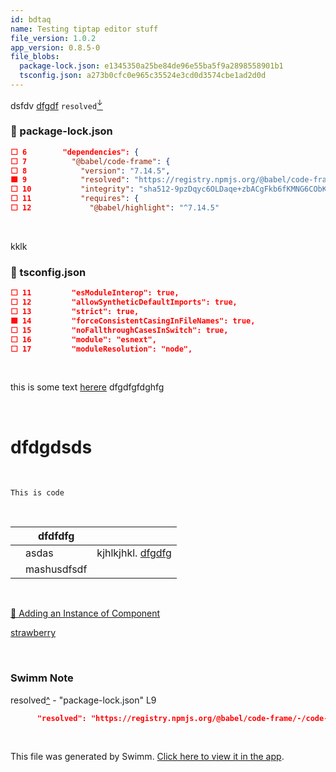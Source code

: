 ```yaml
---
id: bdtaq
name: Testing tiptap editor stuff
file_version: 1.0.2
app_version: 0.8.5-0
file_blobs:
  package-lock.json: e1345350a25be84de96e55ba5f9a2898558901b1
  tsconfig.json: a273b0cfc0e965c35524e3cd0d3574cbe1ad2d0d
---
```


dsfdv [dfgdf](https://atomiks.github.io/tippyjs/v6/accessibility/#interactivity) `resolved`[<sup id="1efaXk">↓</sup>](#f-1efaXk)
<!-- NOTE-swimm-snippet: the lines below link your snippet to Swimm -->
### 📄 package-lock.json
```json
⬜ 6        "dependencies": {
⬜ 7          "@babel/code-frame": {
⬜ 8            "version": "7.14.5",
🟩 9            "resolved": "https://registry.npmjs.org/@babel/code-frame/-/code-frame-7.14.5.tgz",
⬜ 10           "integrity": "sha512-9pzDqyc6OLDaqe+zbACgFkb6fKMNG6CObKpnYXChRsvYGyEdc7CA2BaqeOM+vOtCS5ndmJicPJhKAwYRI6UfFw==",
⬜ 11           "requires": {
⬜ 12             "@babel/highlight": "^7.14.5"
```

<br/>

kklk
<!-- NOTE-swimm-snippet: the lines below link your snippet to Swimm -->
### 📄 tsconfig.json
```json
⬜ 11         "esModuleInterop": true,
⬜ 12         "allowSyntheticDefaultImports": true,
⬜ 13         "strict": true,
🟩 14         "forceConsistentCasingInFileNames": true,
⬜ 15         "noFallthroughCasesInSwitch": true,
⬜ 16         "module": "esnext",
⬜ 17         "moduleResolution": "node",
```

<br/>

this is some text [herere](https://vue-loader.vuejs.org/guide/scoped-css.html#child-component-root-elements) dfgdfgfdghfg

<br/>

# dfdgdsds

<br/>

```
This is code
```

<br/>

| |dfdfdfg    |                                                                                      |
|---|-----------|--------------------------------------------------------------------------------------|
| |asdas      |kjhlkjhkl. [dfgdfg](https://atomiks.github.io/tippyjs/v6/accessibility/#interactivity)|
| |mashusdfsdf|                                                                                      |

<br/>

[🔘 Adding an Instance of Component](adding-an-instance-of-component.0ojyv.sw.md)

[strawberry](strawberry.vaFeg.pl.sw.md)

<br/>

<!-- THIS IS AN AUTOGENERATED SECTION. DO NOT EDIT THIS SECTION DIRECTLY -->
### Swimm Note

<span id="f-1efaXk">resolved</span>[^](#1efaXk) - "package-lock.json" L9
```json
      "resolved": "https://registry.npmjs.org/@babel/code-frame/-/code-frame-7.14.5.tgz",
```

<br/>

This file was generated by Swimm. [Click here to view it in the app](http://localhost:5000/repos/Z2l0aHViJTNBJTNBc3Rva2Utd2VhdGhlciUzQSUzQUFkZGllQ29oZW4=/docs/bdtaq).